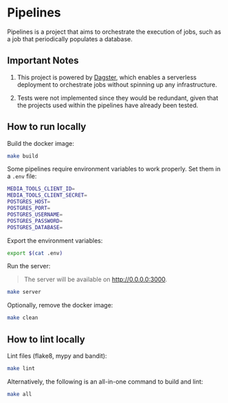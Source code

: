 # Pipelines

Pipelines is a project that aims to orchestrate the execution of jobs, such as a job that periodically populates a database.

## Important Notes

1. This project is powered by [Dagster](https://dagster.io/), which enables a serverless deployment to orchestrate jobs without spinning up any infrastructure.

2. Tests were not implemented since they would be redundant, given that the projects used within the pipelines have already been tested.

## How to run locally

Build the docker image:

```sh
make build
```

Some pipelines require environment variables to work properly. Set them in a `.env` file:

```sh
MEDIA_TOOLS_CLIENT_ID=
MEDIA_TOOLS_CLIENT_SECRET=
POSTGRES_HOST=
POSTGRES_PORT=
POSTGRES_USERNAME=
POSTGRES_PASSWORD=
POSTGRES_DATABASE=
```

Export the environment variables:

```sh
export $(cat .env)
```

Run the server:

> The server will be available on http://0.0.0.0:3000.

```sh
make server
```

Optionally, remove the docker image:

```sh
make clean
```

## How to lint locally

Lint files (flake8, mypy and bandit):

```sh
make lint
```

Alternatively, the following is an all-in-one command to build and lint:

```sh
make all
```
